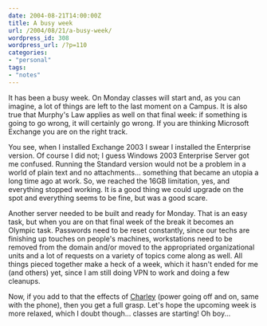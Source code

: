 ```yaml
---
date: 2004-08-21T14:00:00Z
title: A busy week
url: /2004/08/21/a-busy-week/
wordpress_id: 308
wordpress_url: /?p=110
categories:
- "personal"
tags:
- "notes"
---
```

It has been a busy week. On Monday classes will start and, as you can imagine, a lot of things are left to the last moment on a Campus. It is also true that Murphy's Law applies as well on that final week: if something is going to go wrong, it will certainly go wrong. If you are thinking Microsoft Exchange you are on the right track.

You see, when I installed Exchange 2003 I swear I installed the Enterprise version. Of course I did not; I guess Windows 2003 Enterprise Server got me confused. Running the Standard version would not be a problem in a world of plain text and no attachments... something that became an utopia a long time ago at work. So, we reached the 16GB limitation, yes, and everything stopped working. It is a good thing we could upgrade on the spot and everything seems to be fine, but was a good scare.

Another server needed to be built and ready for Monday. That is an easy task, but when you are on that final week of the break it becomes an Olympic task. Passwords need to be reset constantly, since our techs are finishing up touches on people's machines, workstations need to be removed from the domain and/or moved to the appropriated organizational units and a lot of requests on a variety of topics come along as well. All things pieced together make a heck of a week, which it hasn't ended for me (and others) yet, since I am still doing VPN to work and doing a few cleanups.

Now, if you add to that the effects of <a href="/2004/08/15/veteran-of-charlie/" title="Veteran of Charley">Charley</a> (power going off and on, same with the phone), then you get a full grasp. Let's hope the upcoming week is more relaxed, which I doubt though... classes are starting! Oh boy...
